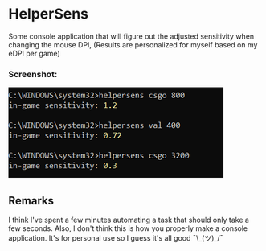 # HelperSens
Some console application that will figure out the adjusted sensitivity when changing the mouse DPI, (Results are personalized for myself based on my eDPI per game)


### Screenshot:
![screenshot](/Res/screenshot.PNG)


## Remarks
I think I've spent a few minutes automating a task that should only take a few seconds. Also, I don't think this is how you properly make a console application. It's for personal use so I guess it's all good ¯\\\_(ツ)_/¯

